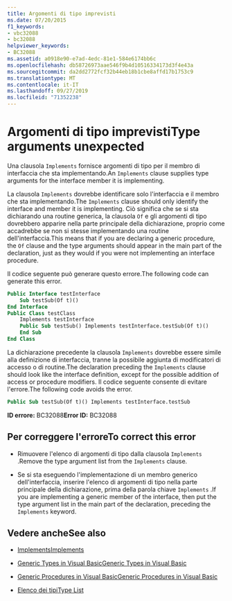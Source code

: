 ```yaml
---
title: Argomenti di tipo imprevisti
ms.date: 07/20/2015
f1_keywords:
- vbc32088
- bc32088
helpviewer_keywords:
- BC32088
ms.assetid: a0918e90-e7ad-4edc-81e1-584e6174bb6c
ms.openlocfilehash: db58726973aae546f9b4d10516334173d3f4e43a
ms.sourcegitcommit: da2dd2772fcf32b44eb18b1cbe8affd17b1753c9
ms.translationtype: MT
ms.contentlocale: it-IT
ms.lasthandoff: 09/27/2019
ms.locfileid: "71352238"
---
```

# <a name="type-arguments-unexpected"></a><span data-ttu-id="8051b-102">Argomenti di tipo imprevisti</span><span class="sxs-lookup"><span data-stu-id="8051b-102">Type arguments unexpected</span></span>
<span data-ttu-id="8051b-103">Una clausola `Implements` fornisce argomenti di tipo per il membro di interfaccia che sta implementando.</span><span class="sxs-lookup"><span data-stu-id="8051b-103">An `Implements` clause supplies type arguments for the interface member it is implementing.</span></span>  
  
 <span data-ttu-id="8051b-104">La clausola `Implements` dovrebbe identificare solo l'interfaccia e il membro che sta implementando.</span><span class="sxs-lookup"><span data-stu-id="8051b-104">The `Implements` clause should only identify the interface and member it is implementing.</span></span> <span data-ttu-id="8051b-105">Ciò significa che se si sta dichiarando una routine generica, la clausola `Of` e gli argomenti di tipo dovrebbero apparire nella parte principale della dichiarazione, proprio come accadrebbe se non si stesse implementando una routine dell'interfaccia.</span><span class="sxs-lookup"><span data-stu-id="8051b-105">This means that if you are declaring a generic procedure, the `Of` clause and the type arguments should appear in the main part of the declaration, just as they would if you were not implementing an interface procedure.</span></span>  
  
 <span data-ttu-id="8051b-106">Il codice seguente può generare questo errore.</span><span class="sxs-lookup"><span data-stu-id="8051b-106">The following code can generate this error.</span></span>  
  
```vb  
Public Interface testInterface  
    Sub testSub(Of t)()  
End Interface  
Public Class testClass  
    Implements testInterface  
    Public Sub testSub() Implements testInterface.testSub(Of t)()  
    End Sub  
End Class  
```  
  
 <span data-ttu-id="8051b-107">La dichiarazione precedente la clausola `Implements` dovrebbe essere simile alla definizione di interfaccia, tranne la possibile aggiunta di modificatori di accesso o di routine.</span><span class="sxs-lookup"><span data-stu-id="8051b-107">The declaration preceding the `Implements` clause should look like the interface definition, except for the possible addition of access or procedure modifiers.</span></span> <span data-ttu-id="8051b-108">Il codice seguente consente di evitare l'errore.</span><span class="sxs-lookup"><span data-stu-id="8051b-108">The following code avoids the error.</span></span>  
  
```vb  
Public Sub testSub(Of t)() Implements testInterface.testSub  
```  
  
 <span data-ttu-id="8051b-109">**ID errore:** BC32088</span><span class="sxs-lookup"><span data-stu-id="8051b-109">**Error ID:** BC32088</span></span>  
  
## <a name="to-correct-this-error"></a><span data-ttu-id="8051b-110">Per correggere l'errore</span><span class="sxs-lookup"><span data-stu-id="8051b-110">To correct this error</span></span>  
  
- <span data-ttu-id="8051b-111">Rimuovere l'elenco di argomenti di tipo dalla clausola `Implements` .</span><span class="sxs-lookup"><span data-stu-id="8051b-111">Remove the type argument list from the `Implements` clause.</span></span>  
  
- <span data-ttu-id="8051b-112">Se si sta eseguendo l'implementazione di un membro generico dell'interfaccia, inserire l'elenco di argomenti di tipo nella parte principale della dichiarazione, prima della parola chiave `Implements` .</span><span class="sxs-lookup"><span data-stu-id="8051b-112">If you are implementing a generic member of the interface, then put the type argument list in the main part of the declaration, preceding the `Implements` keyword.</span></span>  
  
## <a name="see-also"></a><span data-ttu-id="8051b-113">Vedere anche</span><span class="sxs-lookup"><span data-stu-id="8051b-113">See also</span></span>

- [<span data-ttu-id="8051b-114">Implements</span><span class="sxs-lookup"><span data-stu-id="8051b-114">Implements</span></span>](../../visual-basic/language-reference/statements/implements-clause.md)

- [<span data-ttu-id="8051b-115">Generic Types in Visual Basic</span><span class="sxs-lookup"><span data-stu-id="8051b-115">Generic Types in Visual Basic</span></span>](../../visual-basic/programming-guide/language-features/data-types/generic-types.md)
- [<span data-ttu-id="8051b-116">Generic Procedures in Visual Basic</span><span class="sxs-lookup"><span data-stu-id="8051b-116">Generic Procedures in Visual Basic</span></span>](../../visual-basic/programming-guide/language-features/data-types/generic-procedures.md)
- [<span data-ttu-id="8051b-117">Elenco dei tipi</span><span class="sxs-lookup"><span data-stu-id="8051b-117">Type List</span></span>](../../visual-basic/language-reference/statements/type-list.md)
